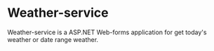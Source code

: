 # Weather-service
Weather-service is a ASP.NET Web-forms application for get today's weather or date range weather.
